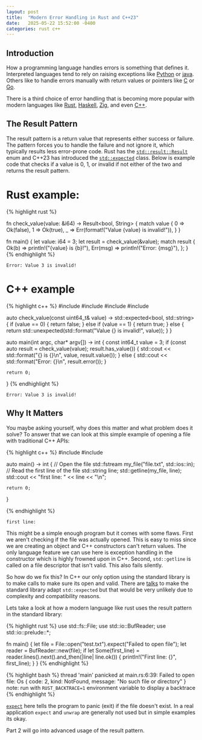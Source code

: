 ```yaml
---
layout: post
title:  "Modern Error Handling in Rust and C++23"
date:   2025-05-22 15:52:00 -0400
categories: rust c++
---
```


Introduction
-------------

How a programming language handles errors is something that defines it. Interpreted languages tend to rely on raising exceptions like [Python][Python-homepage] or [java][Java-homepage]. Others like to handle errors manually with return values or pointers like [C][C-wiki] or [Go][Go-homepage]. 

There is a third choice of error handling that is becoming more popular with modern languages like [Rust](Rust-homepage), [Haskell][Haskell-homepage], [Zig][Zig-homepage], and even [C++][C++-homepage].

The Result Pattern
-------------

The result pattern is a return value that represents either success or failure. The pattern forces you to handle the failure and not ignore it, which typically results less error-prone code. Rust has the [`std::result::Result`](https://doc.rust-lang.org/std/result/enum.Result.html) enum and C++23 has introduced the [`std::expected`](https://en.cppreference.com/w/cpp/utility/expected) class. Below is example code that checks if a value is 0, 1, or invalid if not either of the two and returns the result pattern.

Rust example:
===
{% highlight rust %}

fn check_value(value: &i64) -> Result<bool, String> {
    match value {
        0 => Ok(false),
        1 => Ok(true),
        _ => Err(format!("Value {value} is invalid!")),
    }
}

fn main() {
    let value: i64 = 3;
    let result = check_value(&value);
    match result {
        Ok(b) => println!("{value} is {b}!"),
        Err(msg) => println!("Error: {msg}"),
    };
}
{% endhighlight %}

`Error: Value 3 is invalid!`

C++ example
===

{% highlight c++ %}
#include <iostream>
#include <format>
#include <cstdint>
#include <expected>

auto check_value(const uint64_t& value) -> std::expected<bool, std::string> {
    if (value == 0) {
        return false;
    } else if (value == 1) {
        return true;
    } else {
        return std::unexpected(std::format("Value {} is invalid!", value));
    }
}

auto main(int argc, char* argv[]) -> int {
    const int64_t value = 3;
    if (const auto result = check_value(value); result.has_value()) {
        std::cout << std::format("{} is {}\n", value, result.value());
    } else {
        std::cout << std::format("Error: {}\n", result.error());
    }

    return 0;
}
{% endhighlight %}

`Error: Value 3 is invalid!`

Why It Matters
---

You maybe asking yourself, why does this matter and what problem does it solve? To answer that we can look at this simple example of opening a file with traditional C++ APIs:

{% highlight c++ %}
#include <fstream>
#include <iostream>

auto main() -> int {
    // Open the file
    std::fstream my_file("file.txt", std::ios::in);
    // Read the first line of the file
    std::string line;
    std::getline(my_file, line);
    std::cout << "first line: " << line << "\n";

    return 0;
}

{% endhighlight %}

`first line: `

This might be a simple enough program but it comes with some flaws. First we aren't checking if the file was actually opened. This is easy to miss since we are creating an object and C++ constructors can't return values. The only language feature we can use here is exception handling in the constructor which is highly frowned upon in C++. Second, `std::getline` is called on a file descriptor that isn't valid. This also fails silently.

So how do we fix this? In C++ our only option using the standard library is to make calls to make sure its open and valid. There are [talks](https://open-std.org/JTC1/SC22/WG21/docs/papers/2020/p1683r0.html) to make the standard library adapt `std::expected` but that would be very unlikely due to complexity and compatibility reasons.

Lets take a look at how a modern language like rust uses the result pattern in the standard library:

{% highlight rust %}
use std::fs::File;
use std::io::BufReader;
use std::io::prelude::*;

fn main() {
    let file = File::open("test.txt").expect("Failed to open file");
    let reader = BufReader::new(file);
    if let Some(first_line) = reader.lines().next().and_then(|line| line.ok()) {
        println!("First line: {}", first_line);
    }
}
{% endhighlight %}

{% highlight bash %}
thread 'main' panicked at main.rs:6:39:
Failed to open file: Os { code: 2, kind: NotFound, message: "No such file or directory" }
note: run with `RUST_BACKTRACE=1` environment variable to display a backtrace
{% endhighlight %}

[`expect`](https://doc.rust-lang.org/std/result/enum.Result.html#method.expect) here tells the program to panic (exit) if the file doesn't exist. In a real application `expect` and `unwrap` are generally not used but in simple examples its okay.

Part 2 will go into advanced usage of the result pattern.

[C-wiki]: https://en.wikipedia.org/wiki/C_(programming_language)
[Go-homepage]: https://go.dev/
[Rust-homepage]: https://www.rust-lang.org/
[C++-homepage]: https://en.cppreference.com/w/
[Python-homepage]: https://python.org
[Java-homepage]: https://www.java.com/en/
[Haskell-homepage]: https://www.haskell.org/
[Zig-homepage]: https://ziglang.org/